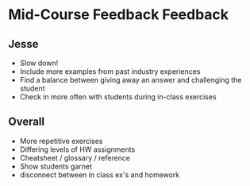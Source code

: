 # Mid-Course Feedback Feedback


## Jesse

- Slow down!
- Include more examples from past industry experiences
- Find a balance between giving away an answer and challenging the student
- Check in more often with students during in-class exercises

## Overall

- More repetitive exercises
- Differing levels of HW assignments
- Cheatsheet / glossary / reference
- Show students garnet
- disconnect between in class ex's and homework
